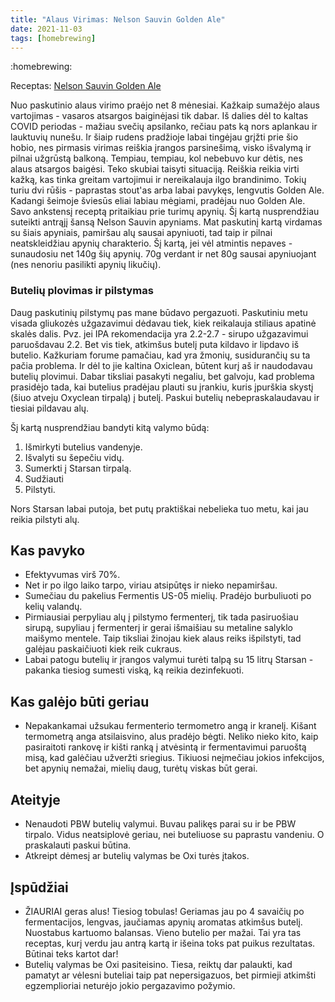 ```yaml
---
title: "Alaus Virimas: Nelson Sauvin Golden Ale"
date: 2021-11-03
tags: [homebrewing]
---
```


:homebrewing:

Receptas: [Nelson Sauvin Golden Ale](https://www.brewersfriend.com/homebrew/recipe/view/1214583/nelson-sauvin-golden-ale)

Nuo paskutinio alaus virimo praėjo net 8 mėnesiai. Kažkaip sumažėjo alaus
vartojimas - vasaros atsargos baiginėjasi tik dabar. Iš dalies dėl to kaltas
COVID periodas - mažiau svečių apsilanko, rečiau pats ką nors aplankau ir
lauktuvių nunešu. Ir šiaip rudens pradžioje labai tingėjau grįžti prie šio
hobio, nes pirmasis virimas reiškia įrangos parsinešimą, visko išvalymą ir
pilnai užgrūstą balkoną. Tempiau, tempiau, kol nebebuvo kur dėtis, nes alaus
atsargos baigėsi. Teko skubiai taisyti situaciją. Reiškia reikia virti kažką,
kas tinka greitam vartojimui ir nereikalauja ilgo brandinimo. Tokių turiu dvi
rūšis - paprastas stout'as arba labai pavykęs, lengvutis Golden Ale. Kadangi
šeimoje šviesūs eliai labiau mėgiami, pradėjau nuo Golden Ale. Savo ankstensį
receptą pritaikiau prie turimų apynių. Šį kartą nusprendžiau suteikti antrąjį
šansą Nelson Sauvin apyniams. Mat paskutinį kartą virdamas su šiais apyniais,
pamiršau alų sausai apyniuoti, tad taip ir pilnai neatskleidžiau apynių
charakterio. Šį kartą, jei vėl atmintis nepaves - sunaudosiu net 140g šių
apynių. 70g verdant ir net 80g sausai apyniuojant (nes nenoriu pasilikti apynių
likučių).

### Butelių plovimas ir pilstymas

Daug paskutinių pilstymų pas mane būdavo pergazuoti. Paskutiniu metu visada
gliukozės užgazavimui dėdavau tiek, kiek reikalauja stiliaus apatinė skalės
dalis. Pvz. jei IPA rekomendacija yra 2.2-2.7 - sirupo užgazavimui paruošdavau
2.2. Bet vis tiek, atkimšus butelį puta kildavo ir lipdavo iš butelio. Kažkuriam
forume pamačiau, kad yra žmonių, susidurančių su ta pačia problema. Ir dėl to
jie kaltina Oxiclean, būtent kurį aš ir naudodavau butelių plovimui. Dabar
tiksliai pasakyti negaliu, bet galvoju, kad problema prasidėjo tada, kai
butelius pradėjau plauti su įrankiu, kuris įpurškia skystį (šiuo atveju Oxyclean
tirpalą) į butelį. Paskui butelių nebepraskalaudavau ir tiesiai pildavau alų.

Šį kartą nusprendžiau bandyti kitą valymo būdą:

1. Išmirkyti butelius vandenyje.
2. Išvalyti su šepečiu vidų.
3. Sumerkti į Starsan tirpalą.
4. Sudžiauti
5. Pilstyti.

Nors Starsan labai putoja, bet putų praktiškai nebelieka tuo metu, kai jau
reikia pilstyti alų.

## Kas pavyko

- Efektyvumas virš 70%.
- Net ir po ilgo laiko tarpo, viriau atsipūtęs ir nieko nepamiršau.
- Sumečiau du pakelius Fermentis US-05 mielių. Pradėjo burbuliuoti po kelių
  valandų.
- Pirmiausiai perpyliau alų į pilstymo fermenterį, tik tada pasiruošiau sirupą,
  supyliau į fermenterį ir gerai išmaišiau su metaline salyklo maišymo mentele.
  Taip tiksliai žinojau kiek alaus reiks išpilstyti, tad galėjau paskaičiuoti
  kiek reik cukraus.
- Labai patogu butelių ir įrangos valymui turėti talpą su 15 litrų Starsan -
  pakanka tiesiog sumesti viską, ką reikia dezinfekuoti.

## Kas galėjo būti geriau

- Nepakankamai užsukau fermenterio termometro angą ir kranelį. Kišant termometrą
  anga atsilaisvino, alus pradėjo bėgti. Neliko nieko kito, kaip pasiraitoti
  rankovę ir kišti ranką į atvėsintą ir fermentavimui paruoštą misą, kad
  galėčiau užveržti sriegius. Tikiuosi neįmečiau jokios infekcijos, bet apynių
  nemažai, mielių daug, turėtų viskas būt gerai.

## Ateityje

- Nenaudoti PBW butelių valymui. Buvau palikęs parai su ir be PBW tirpalo. Vidus
  neatsiplovė geriau, nei buteliuose su paprastu vandeniu. O praskalauti paskui
  būtina.
- Atkreipt dėmesį ar butelių valymas be Oxi turės įtakos.

## Įspūdžiai

- ŽIAURIAI geras alus! Tiesiog tobulas! Geriamas jau po 4 savaičių po
  fermentacijos, lengvas, jaučiamas apynių aromatas atkimšus butelį. Nuostabus
  kartuomo balansas. Vieno butelio per mažai. Tai yra tas receptas, kurį verdu
  jau antrą kartą ir išeina toks pat puikus rezultatas. Būtinai teks kartot dar!
- Butelių valymas be Oxi pasiteisino. Tiesa, reiktų dar palaukti, kad pamatyt ar
  vėlesni buteliai taip pat nepersigazuos, bet pirmieji atkimšti egzemplioriai
  neturėjo jokio pergazavimo požymio.
